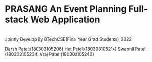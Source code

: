 # PRASANG An Event Planning Full-stack Web Application

#

Jointly Develop By BTechCSE(Final Year Grad Students)_2022

Darsh Patel:(180303105206)
Het Patel:(180303105214)
Swapnil Patel:(180303105234)
Vraj Patel:(180303105240)


#
